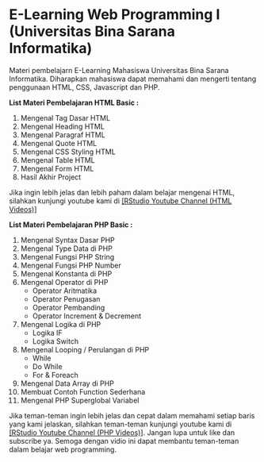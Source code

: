 # E-Learning Web Programming I (Universitas Bina Sarana Informatika)
Materi pembelajarn E-Learning Mahasiswa Universitas Bina Sarana Informatika. Diharapkan mahasiswa dapat memahami dan mengerti tentang penggunaan HTML, CSS, Javascript dan PHP.

<b>List Materi Pembelajaran HTML Basic :</b>
<ol type="1">
	<li>Mengenal Tag Dasar HTML</li>
	<li>Mengenal Heading HTML</li>
	<li>Mengenal Paragraf HTML</li>
	<li>Mengenal Quote HTML</li>
	<li>Mengenal CSS Styling HTML</li>
	<li>Mengenal Table HTML</li>
	<li>Mengenal Form HTML</li>
	<li>Hasil Akhir Project</li>
</ol>
Jika ingin lebih jelas dan lebih paham dalam belajar mengenai HTML, silahkan kunjungi youtube kami di <a href="https://www.youtube.com/playlist?list=PLUIcLB6qFqtChleH6XRRd1dj_cHh7fPLX" target="_blank">[RStudio Youtube Channel (HTML Videos)]</a>

<b>List Materi Pembelajaran PHP Basic :</b>
<ol type="1">
	<li>Mengenal Syntax Dasar PHP</li>
	<li>Mengenal Type Data di PHP</li>
	<li>Mengenal Fungsi PHP String</li>
	<li>Mengenal Fungsi PHP Number</li>
	<li>Mengenal Konstanta di PHP</li>
	<li>Mengenal Operator di PHP
		<ul>
			<li>Operator Aritmatika</li>
			<li>Operator Penugasan</li>
			<li>Operator Pembanding</li>
			<li>Operator Increment & Decrement</li>
		</ul>
	</li>
	<li>Mengenal Logika di PHP
		<ul>
			<li>Logika IF</li>
			<li>Logika Switch</li>
		</ul>
	</li>
	<li>Mengenal Looping / Perulangan di PHP
		<ul>
			<li>While</li>
			<li>Do While</li>
			<li>For & Foreach</li>
		</ul>
	</li>
	<li>Mengenal Data Array di PHP</li>
	<li>Membuat Contoh Function Sederhana</li>
	<li>Mengenal PHP Superglobal Variabel</li>
</ol>
Jika teman-teman ingin lebih jelas dan cepat dalam memahami setiap baris yang kami jelaskan, silahkan teman-teman kunjungi youtube kami di <a href="https://www.youtube.com/playlist?list=PLUIcLB6qFqtC2qV1dDekmmYdi-sqWwydS">[RStudio Youtube Channel (PHP Videos)]</a>. Jangan lupa untuk like dan subscribe ya.
Semoga dengan vidio ini dapat membantu teman-teman dalam belajar web programming.